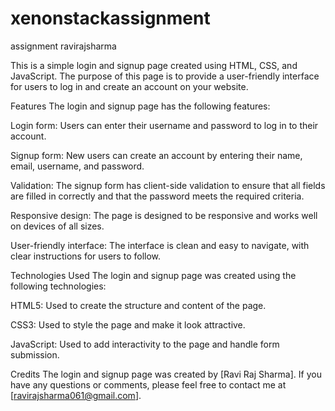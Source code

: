 # xenonstackassignment
assignment ravirajsharma

This is a simple login and signup page created using HTML, CSS, and JavaScript. The purpose of this page is to provide a user-friendly interface for users to log in and create an account on your website.

Features
The login and signup page has the following features:

Login form: Users can enter their username and password to log in to their account.

Signup form: New users can create an account by entering their name, email, username, and password.

Validation: The signup form has client-side validation to ensure that all fields are filled in correctly and that the password meets the required criteria.

Responsive design: The page is designed to be responsive and works well on devices of all sizes.

User-friendly interface: The interface is clean and easy to navigate, with clear instructions for users to follow.

Technologies Used
The login and signup page was created using the following technologies:

HTML5: Used to create the structure and content of the page.

CSS3: Used to style the page and make it look attractive.

JavaScript: Used to add interactivity to the page and handle form submission.

Credits
The login and signup page was created by [Ravi Raj Sharma]. If you have any questions or comments, please feel free to contact me at [ravirajsharma061@gmail.com].
